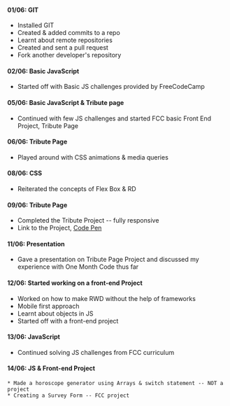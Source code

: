 #### 01/06: GIT
   * Installed GIT
   * Created & added commits to a repo
   * Learnt about remote repositories
   * Created and sent a pull request
   * Fork another developer's repository

#### 02/06: Basic JavaScript

   * Started off with Basic JS challenges provided by FreeCodeCamp

#### 05/06: Basic JavaScript & Tribute page

   * Continued with few JS challenges and started FCC basic Front End Project, Tribute Page

#### 06/06: Tribute Page

   * Played around with CSS animations & media queries

#### 08/06: CSS

   * Reiterated the concepts of Flex Box & RD

#### 09/06: Tribute Page

   * Completed the Tribute Project -- fully responsive
   * Link to the Project, [Code Pen](https://codepen.io/srujan369/full/EXPZzx/)

#### 11/06: Presentation

   * Gave a presentation on Tribute Page Project and discussed my experience with One Month Code thus far

#### 12/06: Started working on a front-end Project

   * Worked on how to make RWD without the help of frameworks
   * Mobile first approach
   * Learnt about objects in JS
   * Started off with a front-end project

#### 13/06: JavaScript

   * Continued solving JS challenges from FCC curriculum

#### 14/06: JS & Front-end Project

    * Made a horoscope generator using Arrays & switch statement -- NOT a project
    * Creating a Survey Form -- FCC project
